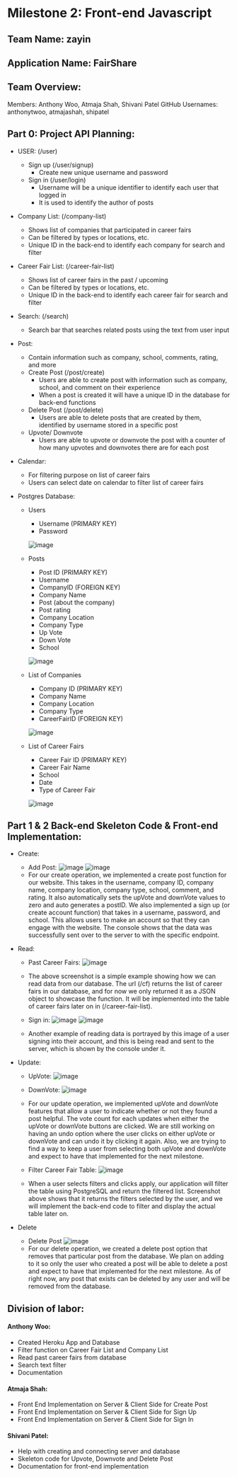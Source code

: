 # Milestone 2: Front-end Javascript

## Team Name: zayin

## Application Name: FairShare

## Team Overview:
Members: Anthony Woo, Atmaja Shah, Shivani Patel GitHub 
Usernames: anthonytwoo, atmajashah, shipatel

## Part 0: Project API Planning:

- USER: (/user)
    - Sign up (/user/signup)
        - Create new unique username and password
    - Sign in (/user/login)
        - Username will be a unique identifier to identify each user that logged in
        - It is used to identify the author of posts

- Company List: (/company-list)
    - Shows list of companies that participated in career fairs
    - Can be filtered by types or locations, etc.
    - Unique ID in the back-end to identify each company for search and filter

- Career Fair List: (/career-fair-list)
    - Shows list of career fairs in the past / upcoming
    - Can be filtered by types or locations, etc.
    - Unique ID in the back-end to identify each career fair for search and filter

- Search:  (/search)
    - Search bar that searches related posts using the text from user input

- Post:
    - Contain information such as company, school, comments, rating, and more
    - Create Post (/post/create)
        - Users are able to create post with information such as company, school, and comment on their experience
        - When a post is created it will have a unique ID in the database for back-end functions
    - Delete Post (/post/delete)
        - Users are able to delete posts that are created by them, identified by username stored in a specific post
    - Upvote/ Downvote
        - Users are able to upvote or downvote the post with a counter of how many upvotes and downvotes there are for each post

- Calendar:
    - For filtering purpose on list of career fairs
    - Users can select date on calendar to filter list of career fairs

- Postgres Database:
    - Users
        - Username (PRIMARY KEY)
        - Password

        ![image](screenshots/UserSQLTable.png)

    - Posts
        - Post ID (PRIMARY KEY)
        - Username 
        - CompanyID (FOREIGN KEY)
        - Company Name
        - Post (about the company)
        - Post rating
        - Company Location
        - Company Type
        - Up Vote
        - Down Vote
        - School

        ![image](screenshots/PostSQLTable.png)

    - List of Companies
        - Company ID (PRIMARY KEY)
        - Company Name
        - Company Location
        - Company Type
        - CareerFairID (FOREIGN KEY)

        ![image](screenshots/CompaniesSQLTable.png)

    - List of Career Fairs
        - Career Fair ID (PRIMARY KEY)
        - Career Fair Name
        - School
        - Date
        - Type of Career Fair

        ![image](screenshots/CareerFairSQLTable.png)




## Part 1 & 2 Back-end Skeleton Code & Front-end Implementation: 
- Create:
    - Add Post: 
        ![image](screenshots/CreatePostSite.png)
        ![image](screenshots/CreatePostConsole.png)
    - For our create operation, we implemented a create post function for our website. This takes in the username, company ID, company name, company location, company type, school, comment, and rating. It also automatically sets the upVote and downVote values to zero and auto generates a postID. We also implemented a sign up (or create account function) that takes in a username, password, and school. This allows users to make an account so that they can engage with the website. The console shows that the data was successfully sent over to the server to with the specific endpoint.

- Read:
    - Past Career Fairs: 
        ![image](screenshots/ReadCF.png)
    - The above screenshot is a simple example showing how we can read data from our database. The url (/cf) returns the list of career fairs in our database, and for now we only returned it as a JSON object to showcase the function. It will be implemented into the table of career fairs later on in (/career-fair-list).

    - Sign in: 
        ![image](screenshots/SignInSite.png)
        ![image](screenshots/SignInConsole.png)
    - Another example of reading data is portrayed by this image of a user signing into their account, and this is being read and sent to the server, which is shown by the console under it.

- Update:
    - UpVote:
        ![image](screenshots/UpVoteConsole.png)
    - DownVote:
        ![image](screenshots/DownVoteConsole.png)
    - For our update operation, we implemented upVote and downVote features that allow a user to indicate whether or not they found a post helpful. The vote count for each updates when either the upVote or downVote buttons are clicked. We are still working on having an undo option where the user clicks on either upVote or downVote and can undo it by clicking it again. Also, we are trying to find a way to keep a user from selecting both upVote and downVote and expect to have that implemented for the next milestone.

    - Filter Career Fair Table: 
        ![image](screenshots/Filter.png)
    - When a user selects filters and clicks apply, our application will filter the table using PostgreSQL and return the filtered list. Screenshot above shows that it returns the filters selected by the user, and we will implement the back-end code to filter and display the actual table later on.

- Delete
    - Delete Post
        ![image](screenshots/deletePostConsole.png)
    - For our delete operation, we created a delete post option that removes that particular post from the database. We plan on adding to it so only the user who created a post will be able to delete a post and expect to have that implemented for the next milestone. As of right now, any post that exists can be deleted by any user and will be removed from the database.

## Division of labor:
#### Anthony Woo: 
- Created Heroku App and Database
- Filter function on Career Fair List and Company List
- Read past career fairs from database
- Search text filter
- Documentation

#### Atmaja Shah:
- Front End Implementation on Server & Client Side for Create Post
- Front End Implementation on Server & Client Side for Sign Up
- Front End Implementation on Server & Client Side for Sign In 

#### Shivani Patel:
- Help with creating and connecting server and database
- Skeleton code for Upvote, Downvote and Delete Post
- Documentation for front-end implementation